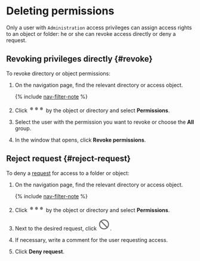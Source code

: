 # Deleting permissions

Only a user with `Administration` access privileges can assign access rights to an object or folder: he or she can revoke access directly or deny a request.

## Revoking privileges directly {#revoke}

To revoke directory or object permissions:

1. On the navigation page, find the relevant directory or access object.

    {% include [nav-filter-note](../../../_includes/datalens/datalens-nav-filter-note.md) %}

1. Click ![image](../../../_assets/datalens/horizontal-ellipsis.svg) by the object or directory and select **Permissions**.

1. Select the user with the permission you want to revoke or choose the **All** group.

1. In the window that opens, click **Revoke permissions**.

## Reject request {#reject-request}

To deny a [request](request.md) for access to a folder or object:

1. On the navigation page, find the relevant directory or access object.

    {% include [nav-filter-note](../../../_includes/datalens/datalens-nav-filter-note.md) %}

1. Click ![image](../../../_assets/datalens/horizontal-ellipsis.svg) by the object or directory and select **Permissions**.

1. Next to the desired request, click **![image](../../../_assets/datalens/circle_stop.svg)**.

1. If necessary, write a comment for the user requesting access.

1. Click **Deny request**.
